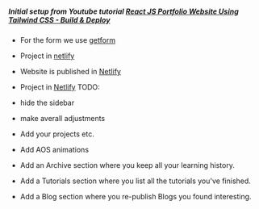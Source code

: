 ##### Initial setup from Youtube tutorial [React JS Portfolio Website Using Tailwind CSS - Build & Deploy](https://www.youtube.com/watch?v=LpZrAjU6Hhk&t=409s&ab_channel=ProgrammingWithYash)

- For the form we use [getform](https://app.getform.io/forms/47129)
- Project in [netlify](https://github.com/all-kind-websites/portfolio)
- Website is published in [Netlify](https://fotios.netlify.app/)

- Project in [Netlify](https://app.netlify.com/sites/fotios/settings/deploys)
  TODO:
- hide the sidebar
- make averall adjustments
- Add your projects etc.
- Add AOS animations
- Add an Archive section where you keep all your learning history.
- Add a Tutorials section where you list all the tutorials you've finished.
- Add a Blog section where you re-publish Blogs you found interesting.
